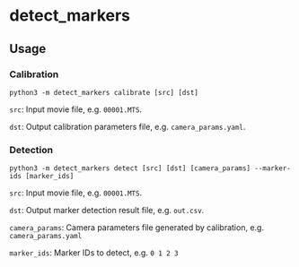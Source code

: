 # detect_markers

## Usage

### Calibration

```shell
python3 -m detect_markers calibrate [src] [dst]
```

`src`: Input movie file, e.g. `00001.MTS`.

`dst`: Output calibration parameters file, e.g. `camera_params.yaml`.

### Detection

```shell
python3 -m detect_markers detect [src] [dst] [camera_params] --marker-ids [marker_ids]
```

`src`: Input movie file, e.g. `00001.MTS`.

`dst`: Output marker detection result file, e.g. `out.csv`.

`camera_params`: Camera parameters file generated by calibration, e.g. `camera_params.yaml`

`marker_ids`: Marker IDs to detect, e.g. `0 1 2 3`
